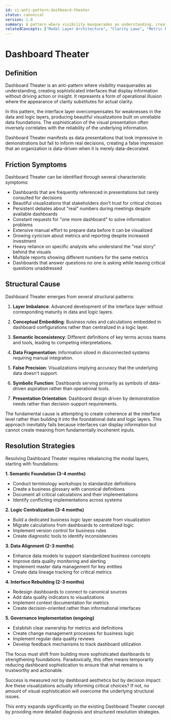 ```yaml
---
id: ci:anti-pattern.dashboard-theater
status: canonical
version: 1.0
summary: A pattern where visibility masquerades as understanding, creating sophisticated interfaces that display information without driving action or insight. Manifests as beautiful visualizations built on unreliable data foundations, where the interface layer overcompensates for weaknesses in data and logic.
relatedConcepts: ["Modal Layer Architecture", "Clarity Laws", "Metric Mirage"]
---
```


# Dashboard Theater

## Definition

Dashboard Theater is an anti-pattern where visibility masquerades as understanding, creating sophisticated interfaces that display information without driving action or insight. It represents a form of operational illusion where the appearance of clarity substitutes for actual clarity.

In this pattern, the interface layer overcompensates for weaknesses in the data and logic layers, producing beautiful visualizations built on unreliable data foundations. The sophistication of the visual presentation often inversely correlates with the reliability of the underlying information.

Dashboard Theater manifests as data presentations that look impressive in demonstrations but fail to inform real decisions, creating a false impression that an organization is data-driven when it is merely data-decorated.

## Friction Symptoms

Dashboard Theater can be identified through several characteristic symptoms:

- Dashboards that are frequently referenced in presentations but rarely consulted for decisions
- Beautiful visualizations that stakeholders don't trust for critical choices
- Persistent debates about "real" numbers during meetings despite available dashboards
- Constant requests for "one more dashboard" to solve information problems
- Extensive manual effort to prepare data before it can be visualized
- Growing cynicism about metrics and reporting despite increased investment
- Heavy reliance on specific analysts who understand the "real story" behind the visuals
- Multiple reports showing different numbers for the same metrics
- Dashboards that answer questions no one is asking while leaving critical questions unaddressed

## Structural Cause

Dashboard Theater emerges from several structural patterns:

1. **Layer Imbalance**: Advanced development of the interface layer without corresponding maturity in data and logic layers.

2. **Conceptual Embedding**: Business rules and calculations embedded in dashboard configurations rather than centralized in a logic layer.

3. **Semantic Inconsistency**: Different definitions of key terms across teams and tools, leading to competing interpretations.

4. **Data Fragmentation**: Information siloed in disconnected systems requiring manual integration.

5. **False Precision**: Visualizations implying accuracy that the underlying data doesn't support.

6. **Symbolic Function**: Dashboards serving primarily as symbols of data-driven aspiration rather than operational tools.

7. **Presentation Orientation**: Dashboard design driven by demonstration needs rather than decision-support requirements.

The fundamental cause is attempting to create coherence at the interface level rather than building it into the foundational data and logic layers. This approach inevitably fails because interfaces can display information but cannot create meaning from fundamentally incoherent inputs.

## Resolution Strategies

Resolving Dashboard Theater requires rebalancing the modal layers, starting with foundations:

**1. Semantic Foundation (3-4 months)**
- Conduct terminology workshops to standardize definitions
- Create a business glossary with canonical definitions
- Document all critical calculations and their implementations
- Identify conflicting implementations across systems

**2. Logic Centralization (3-4 months)**
- Build a dedicated business logic layer separate from visualization
- Migrate calculations from dashboards to centralized logic
- Implement version control for business rules
- Create diagnostic tools to identify inconsistencies

**3. Data Alignment (2-3 months)**
- Enhance data models to support standardized business concepts
- Improve data quality monitoring and alerting
- Implement master data management for key entities
- Create data lineage tracking for critical metrics

**4. Interface Rebuilding (2-3 months)**
- Redesign dashboards to connect to canonical sources
- Add data quality indicators to visualizations
- Implement context documentation for metrics
- Create decision-oriented rather than informational interfaces

**5. Governance Implementation (ongoing)**
- Establish clear ownership for metrics and definitions
- Create change management processes for business logic
- Implement regular data quality reviews
- Develop feedback mechanisms to track dashboard utilization

The focus must shift from building more sophisticated dashboards to strengthening foundations. Paradoxically, this often means temporarily reducing dashboard sophistication to ensure that what remains is trustworthy and actionable.

Success is measured not by dashboard aesthetics but by decision impact: Are these visualizations actually informing critical choices? If not, no amount of visual sophistication will overcome the underlying structural issues.

This entry expands significantly on the existing Dashboard Theater concept by providing more detailed diagnosis and structured resolution strategies.